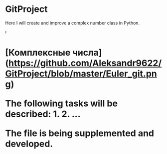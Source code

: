 # GitProject
Here I will create and improve a complex number class in Python.

!<h1>[Комплексные числа]</h>(https://github.com/Aleksandr9622/GitProject/blob/master/Euler_git.png)

The following tasks will be described:
1.
2.
...

The file is being supplemented and developed.
